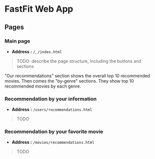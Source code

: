 # FastFit Web App

## Pages

### Main page

- **Address :** `/`, `/index.html`

> TODO: describe the page structure, including the buttons and sections

"Our recommendations" section shows the overall top 10 recommended movies. Then comes the "by-genre" sections. They show top 10 recommended movies by each genre.

### Recommendation by your information

- **Address :** `/users/recommendations.html`

> TODO

### Recommendation by your favorite movie

- **Address :** `/movies/recommendations.html`

> TODO
